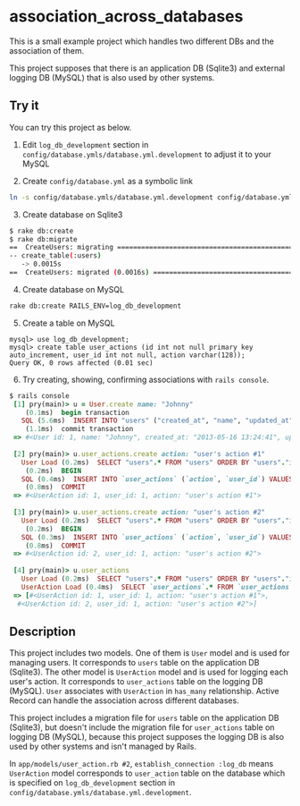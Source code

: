 # association_across_databases
This is a small example project which handles two different DBs and the association of them.

This project supposes that there is an application DB (Sqlite3) and external logging DB (MySQL) that is also used by other systems.

## Try it
You can try this project as below.

1. Edit `log_db_development` section in `config/database.ymls/database.yml.development` to adjust it to your MySQL

2. Create `config/database.yml` as a symbolic link
```sh
ln -s config/database.ymls/database.yml.development config/database.yml
```
3. Create database on Sqlite3
```sh
$ rake db:create
$ rake db:migrate
==  CreateUsers: migrating ====================================================
-- create_table(:users)
   -> 0.0015s
==  CreateUsers: migrated (0.0016s) ===========================================
```

4. Create database on MySQL
```sh
rake db:create RAILS_ENV=log_db_development
```

5. Create a table on MySQL
```mysql
mysql> use log_db_development;
mysql> create table user_actions (id int not null primary key auto_increment, user_id int not null, action varchar(128));
Query OK, 0 rows affected (0.01 sec)
```

6. Try creating, showing, confirming associations with `rails console`.
```ruby
$ rails console
 [1] pry(main)> u = User.create name: "Johnny"
    (0.1ms)  begin transaction
   SQL (5.6ms)  INSERT INTO "users" ("created_at", "name", "updated_at") VALUES (?, ?, ?)  [["created_at", Thu, 16 May 2013 13:24:41 UTC +00:00], ["name", "Johnny"], ["updated_at", Thu, 16 May 2013 13:24:41 UTC +00:00]]
    (1.1ms)  commit transaction
 => #<User id: 1, name: "Johnny", created_at: "2013-05-16 13:24:41", updated_at: "2013-05-16 13:24:41">
 
 [2] pry(main)> u.user_actions.create action: "user's action #1"
   User Load (0.2ms)  SELECT "users".* FROM "users" ORDER BY "users"."id" DESC LIMIT 1
    (0.2ms)  BEGIN
   SQL (0.4ms)  INSERT INTO `user_actions` (`action`, `user_id`) VALUES ('user\'s action #1', 1)
    (0.8ms)  COMMIT
 => #<UserAction id: 1, user_id: 1, action: "user's action #1">
 
 [3] pry(main)> u.user_actions.create action: "user's action #2"
   User Load (0.2ms)  SELECT "users".* FROM "users" ORDER BY "users"."id" DESC LIMIT 1
    (0.2ms)  BEGIN
   SQL (0.3ms)  INSERT INTO `user_actions` (`action`, `user_id`) VALUES ('user\'s action #2', 1)
    (0.8ms)  COMMIT
 => #<UserAction id: 2, user_id: 1, action: "user's action #2">
 
 [4] pry(main)> u.user_actions
   User Load (0.2ms)  SELECT "users".* FROM "users" ORDER BY "users"."id" DESC LIMIT 1
   UserAction Load (0.4ms)  SELECT `user_actions`.* FROM `user_actions` WHERE `user_actions`.`user_id` = 1
 => [#<UserAction id: 1, user_id: 1, action: "user's action #1">,
  #<UserAction id: 2, user_id: 1, action: "user's action #2">]
```

## Description
This project includes two models. One of them is `User` model and is used for managing users. It corresponds to `users` table on the application DB (Sqlite3). The other model is `UserAction` model and is used for logging each user's action. It corresponds to `user_actions` table on the logging DB (MySQL). `User` associates with `UserAction` in `has_many` relationship. Active Record can handle the association across different databases.

This project includes a migration file for `users` table on the application DB (Sqlite3), but doesn't include the migration file for `user_actions` table on logging DB (MySQL), because this project supposes the logging DB is also used by other systems and isn't managed by Rails.

In `app/models/user_action.rb #2`, `establish_connection :log_db` means  `UserAction` model corresponds to `user_action` table on the database which is specified on `log_db_development` section in `config/database.ymls/database.yml.development`.




